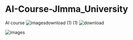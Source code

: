 # AI-Course-JImma_University
 AI course 
 ![images![download (1)](https://user-images.githubusercontent.com/87245699/209771924-4d8cfd7d-e563-4c67-a568-6743a62e099f.jpeg)
 (1)](https://user-images.githubusercontent.com/87245699/209771917-05be3612-c5e4-4603-a163-e3345f77c534.jpeg)
 ![download](https://user-images.githubusercontent.com/87245699/209771938-0ac80cca-2433-4147-9064-6bf451ed4cc0.jpeg)
 
![images](https://user-images.githubusercontent.com/87245699/209771950-396bc162-5abf-4eb4-a09b-6d4f8e9c53ed.jpeg)


